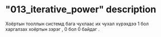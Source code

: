 # "013_iterative_power" description

Хоёртын тооллын системд бага чухлаас их чухал хүрэхдээ 1 бол харгалзах хоёртын зэрэг , 0 бол 0 байдаг .
